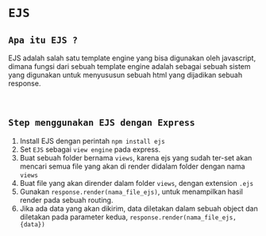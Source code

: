 # `EJS`

## `Apa itu EJS ?`
EJS adalah salah satu template engine yang bisa digunakan oleh javascript, dimana fungsi dari sebuah template engine adalah sebagai sebuah sistem yang digunakan untuk menyususun sebuah html yang dijadikan sebuah response.

<br>

## `Step menggunakan EJS dengan Express`
1. Install EJS dengan perintah `npm install ejs`
2. Set `EJS` sebagai `view engine` pada express.
3. Buat sebuah folder bernama `views`, karena ejs yang sudah ter-set akan mencari semua file yang akan di render didalam folder dengan nama `views`
4. Buat file yang akan dirender dalam folder `views`, dengan extension `.ejs`
5. Gunakan `response.render(nama_file_ejs)`, untuk menampilkan hasil render pada sebuah routing.
6. Jika ada data yang akan dikirim, data diletakan dalam sebuah object dan diletakan pada parameter kedua, `response.render(nama_file_ejs, {data})`